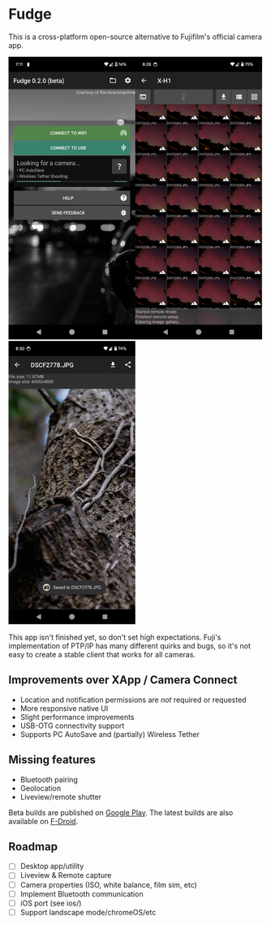 # Fudge
This is a cross-platform open-source alternative to Fujifilm's official camera app.

<img src='fastlane/metadata/android/en-US/images/phoneScreenshots/1.png' width='250'><img src='fastlane/metadata/android/en-US/images/phoneScreenshots/2.png' width='250'><img src='fastlane/metadata/android/en-US/images/phoneScreenshots/4.png' width='250'>

This app isn't finished yet, so don't set high expectations. Fuji's implementation of PTP/IP has many different quirks and bugs, so it's not easy to create a stable client that works for all cameras.

## Improvements over XApp / Camera Connect
- Location and notification permissions are *not* required or requested
- More responsive native UI
- Slight performance improvements
- USB-OTG connectivity support
- Supports PC AutoSave and (partially) Wireless Tether

## Missing features
- Bluetooth pairing
- Geolocation
- Liveview/remote shutter

Beta builds are published on [Google Play](https://play.google.com/store/apps/details?id=dev.danielc.fujiapp). The latest builds are also available on [F-Droid](https://apt.izzysoft.de/fdroid/index/apk/dev.danielc.fujiapp).

## Roadmap
- [ ] Desktop app/utility
- [ ] Liveview & Remote capture
- [ ] Camera properties (ISO, white balance, film sim, etc)
- [ ] Implement Bluetooth communication
- [ ] iOS port (see ios/)
- [ ] Support landscape mode/chromeOS/etc
